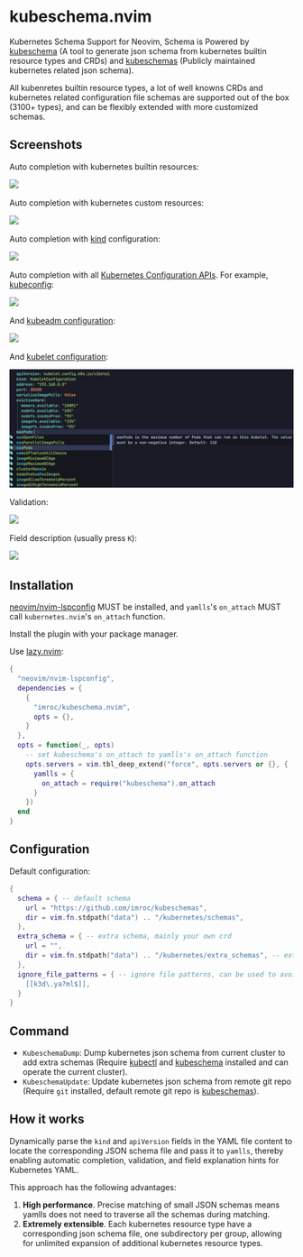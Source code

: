 # kubeschema.nvim

Kubernetes Schema Support for Neovim, Schema is Powered by [kubeschema](https://github.com/imroc/kubeschema) (A tool to generate json schema from kubernetes builtin resource types and CRDs) and [kubeschemas](https://github.com/imroc/kubeschemas) (Publicly maintained kubernetes related json schema).

All kubenretes builtin resource types, a lot of well knowns CRDs and kubernetes related configuration file schemas are supported out of the box (3100+ types), and can be flexibly extended with more customized schemas.


## Screenshots

Auto completion with kubernetes builtin resources:

![](./images/deployment-autocomplete.png)

Auto completion with kubernetes custom resources:

![](./images/cert-autocomplete.png)

Auto completion with [kind](https://kind.sigs.k8s.io/docs/user/configuration/) configuration:

![](./images/kind-autocomplete.png)

Auto completion with all [Kubernetes Configuration APIs](https://kubernetes.io/docs/reference/config-api/). For example, [kubeconfig](https://kubernetes.io/docs/reference/config-api/kubeconfig.v1/):

![](./images/kubeconfig-autocomplete.png)

And [kubeadm configuration](https://kubernetes.io/docs/reference/config-api/kubeadm-config.v1beta3/):

![](./images/kubeadm-autocomplete.png)

And [kubelet configuration](https://kubernetes.io/docs/reference/config-api/kubelet-config.v1/):

![](./images/kubelet-autocomplete.png)


Validation:

![](./images/validation.png)

Field description (usually press `K`):

![](./images/hover-cert.png)

## Installation

[neovim/nvim-lspconfig](https://github.com/neovim/nvim-lspconfig) MUST be installed, and `yamlls`'s `on_attach` MUST call `kubernetes.nvim`'s `on_attach` function.

Install the plugin with your package manager.

Use [lazy.nvim](https://github.com/folke/lazy.nvim):


```lua
{
  "neovim/nvim-lspconfig",
  dependencies = {
    {
      "imroc/kubeschema.nvim",
      opts = {},
    }
  },
  opts = function(_, opts)
    -- set kubeschema's on_attach to yamlls's on_attach function
    opts.servers = vim.tbl_deep_extend("force", opts.servers or {}, {
      yamlls = {
        on_attach = require("kubeschema").on_attach
      }
    })
  end
}
```

##  Configuration

Default configuration:

```lua
{
  schema = { -- default schema
    url = "https://github.com/imroc/kubeschemas",
    dir = vim.fn.stdpath("data") .. "/kubernetes/schemas",
  },
  extra_schema = { -- extra schema, mainly your own crd
    url = "",
    dir = vim.fn.stdpath("data") .. "/kubernetes/extra_schemas", -- extra schema dir, `KubeSchemaDump` command will dump json schema to this dir, and have higher priority in schema match
  },
  ignore_file_patterns = { -- ignore file patterns, can be used to avoid conflict with other schemas (e.g. SchemaStore.nvim)
    [[k3d\.ya?ml$]],
  }
}
```

## Command

- `KubeschemaDump`: Dump kubernetes json schema from current cluster to add extra schemas (Require [kubectl](https://kubernetes.io/docs/tasks/tools/#kubectl) and [kubeschema](https://github.com/imroc/kubeschema) installed and can operate the current cluster).
- `KubeschemaUpdate`: Update kubernetes json schema from remote git repo (Require `git` installed, default remote git repo is [kubeschemas](https://github.com/imroc/kubeschemas)).

## How it works

Dynamically parse the `kind` and `apiVersion` fields in the YAML file content to locate the corresponding JSON schema file and pass it to `yamlls`, thereby enabling automatic completion, validation, and field explanation hints for Kubernetes YAML.

This approach has the following advantages:
1. **High performance**. Precise matching of small JSON schemas means yamlls does not need to traverse all the schemas during matching.
2. **Extremely extensible**. Each kubernetes resource type have a corresponding json schema file, one subdirectory per group, allowing for unlimited expansion of additional kubernetes resource types.
